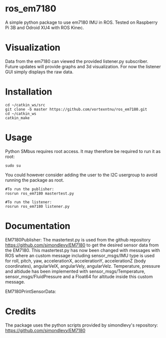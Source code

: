 # ros_em7180

A simple python package to use em7180 IMU in ROS. Tested on Raspberry Pi 3B and Odroid XU4 with ROS Kinec.

# Visualization

Data from the em7180 can viewed the provided listener.py subscriber. Future updates will provide graphs and 3d visualization. For now the listener GUI simply displays the raw data.

# Installation

    cd ~/catkin_ws/src
    git clone -b master https://github.com/vortexntnu/ros_em7180.git
    cd ~/catkin_ws
    catkin_make

# Usage

Python SMbus requires root access. It may therefore be required to run it as root:

    sudo su
You could however consider adding the user to the I2C usergroup to avoid running the package as root.

    #To run the publisher:
    rosrun ros_em7180 mastertest.py
    
    #To run the listener:
    rosrun ros_em7180 listener.py
    
    
# Documentation

EM7180Publisher: 
The mastertest.py is used from the github repository https://github.com/simondlevy/EM7180 to get the desired sensor data from the EM7180. This mastertest.py has now been changed with messages with ROS where an custom message including sensor_msgs/IMU type is used for roll, pitch, yaw, accelerationX, accelerationY, accelerationZ (body coordinates), angularVelX, angularVely, angularVelz. Temperature, pressure and altidude has been implemented with sensor_msgs/Temperature, sensor_msgs/FluidPressure and a Float64 for altitude inside this custom message. 

EM7180PrintSensorData:










# Credits
The package uses the python scripts provided by simondlevy's repository: https://github.com/simondlevy/EM7180
